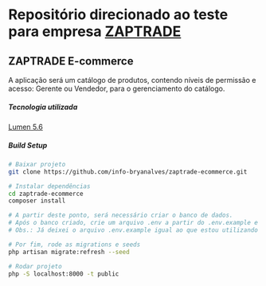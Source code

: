 # Repositório direcionado ao teste para empresa [ZAPTRADE](http://www.zaptrade.com.br/)

## ZAPTRADE E-commerce

A aplicação será um catálogo de produtos, contendo níveis de permissão e acesso: Gerente ou Vendedor, para o gerenciamento do catálogo.

##### Tecnologia utilizada
[Lumen 5.6](https://lumen.laravel.com/docs/5.6)

##### Build Setup
``` bash
# Baixar projeto
git clone https://github.com/info-bryanalves/zaptrade-ecommerce.git

# Instalar dependências
cd zaptrade-ecommerce
composer install

# A partir deste ponto, será necessário criar o banco de dados.
# Após o banco criado, crie um arquivo .env a partir do .env.example e configure o nome, usuario e senha do banco de dados.
# Obs.: Já deixei o arquivo .env.example igual ao que estou utilizando somente para facilidade na apresentação.

# Por fim, rode as migrations e seeds
php artisan migrate:refresh --seed

# Rodar projeto
php -S localhost:8000 -t public
